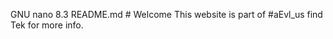   GNU nano 8.3                                                                                                                                             README.md                                                                                                                                                      # Welcome
This website is part of #aEvl_us find Tek for more info.
